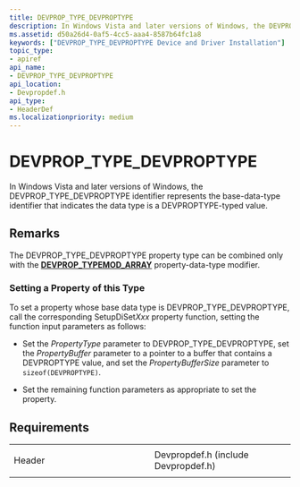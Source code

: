 ```yaml
---
title: DEVPROP_TYPE_DEVPROPTYPE
description: In Windows Vista and later versions of Windows, the DEVPROP_TYPE_DEVPROPTYPE identifier represents the base-data-type identifier that indicates the data type is a DEVPROPTYPE-typed value.
ms.assetid: d50a26d4-0af5-4cc5-aaa4-8587b64fc1a8
keywords: ["DEVPROP_TYPE_DEVPROPTYPE Device and Driver Installation"]
topic_type:
- apiref
api_name:
- DEVPROP_TYPE_DEVPROPTYPE
api_location:
- Devpropdef.h
api_type:
- HeaderDef
ms.localizationpriority: medium
---
```


# DEVPROP_TYPE_DEVPROPTYPE


In Windows Vista and later versions of Windows, the DEVPROP_TYPE_DEVPROPTYPE identifier represents the base-data-type identifier that indicates the data type is a DEVPROPTYPE-typed value.

Remarks
-------

The DEVPROP_TYPE_DEVPROPTYPE property type can be combined only with the [**DEVPROP_TYPEMOD_ARRAY**](devprop-typemod-array.md) property-data-type modifier.

### Setting a Property of this Type

To set a property whose base data type is DEVPROP_TYPE_DEVPROPTYPE, call the corresponding SetupDiSet*Xxx* property function, setting the function input parameters as follows:

-   Set the *PropertyType* parameter to DEVPROP_TYPE_DEVPROPTYPE, set the *PropertyBuffer* parameter to a pointer to a buffer that contains a DEVPROPTYPE value, and set the *PropertyBufferSize* parameter to `sizeof(DEVPROPTYPE)`.

-   Set the remaining function parameters as appropriate to set the property.

Requirements
------------

<table>
<colgroup>
<col width="50%" />
<col width="50%" />
</colgroup>
<tbody>
<tr class="odd">
<td align="left"><p>Header</p></td>
<td align="left">Devpropdef.h (include Devpropdef.h)</td>
</tr>
</tbody>
</table>

 

 





